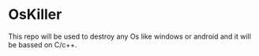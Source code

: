 # OsKiller
This repo will be used to destroy any Os like windows or android and it will be bassed on C/c++. 

